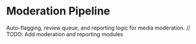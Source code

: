 # Moderation Pipeline

Auto-flagging, review queue, and reporting logic for media moderation.
// TODO: Add moderation and reporting modules
